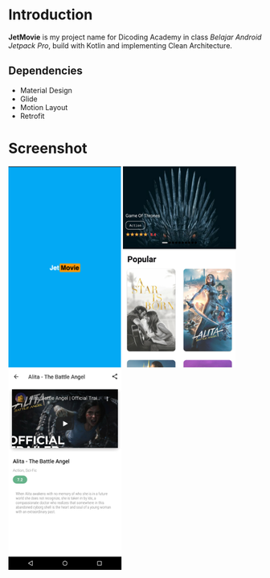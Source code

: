 Introduction
============

**JetMovie** is my project name for Dicoding Academy in class *Belajar Android Jetpack Pro*,
build with Kotlin and implementing Clean Architecture.

Dependencies
------------
 - Material Design
 - Glide
 - Motion Layout
 - Retrofit

Screenshot
==========
<img src="screenshots/Splashscreen.png" height="400" alt="Screenshot Splash Screen JetMovie"/> <img src="screenshots/Homescreen.png" height="400" alt="Screenshot Splash Screen JetMovie"/> <img src="screenshots/Detailscreen.png" height="400" alt="Screenshot Splash Screen JetMovie"/>


